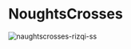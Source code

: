 # NoughtsCrosses
 
![naughtscrosses-rizqi-ss](https://user-images.githubusercontent.com/88428142/196594533-d7e179b3-2234-47b2-bc8d-0f9f9bf7a114.jpg)
